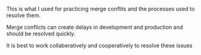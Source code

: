 
This is what I used for practicing merge conflits and the processes used to resolve them. 

Merge conflicts can create delays in development and production and should be resolved quickly.

It is best to work collaberatively and cooperatively to resolve these issues
